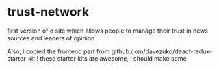 # trust-network
first version of o site which allows people to manage their trust in news sources and leaders of opinion

Also, i copied the frontend part from github.com/davezuko/deact-redux-starter-kit ! these starter kits are awesome, I should make some
